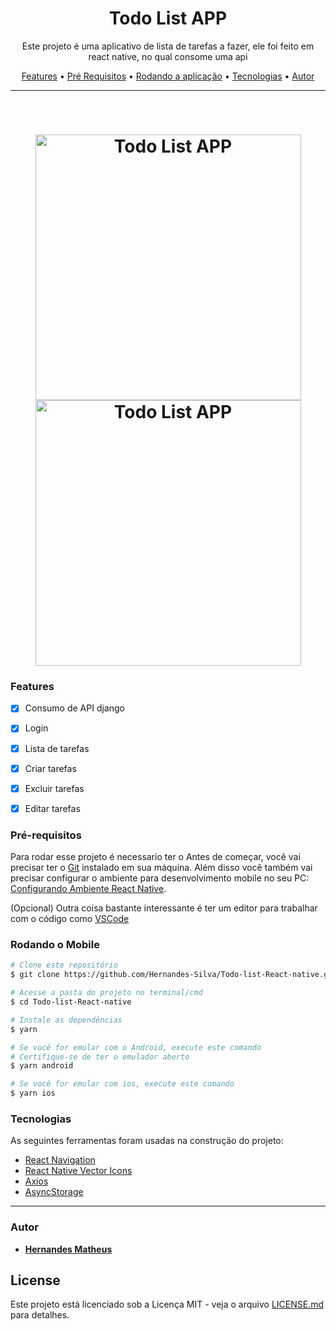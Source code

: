 <h1 align="center">Todo List APP</h1>

<p align="center">Este projeto é uma aplicativo de lista de tarefas a fazer, ele foi feito em react native, no qual consome uma api</p>

<p align="center">
 <a href="#features">Features</a> •
 <a href="#pré-requisitos">Pré Requisitos</a> •
 <a href="#rodando-o-mobile">Rodando a aplicação</a> •
 <a href="#tecnologias">Tecnologias</a> •
 <a href="#autor">Autor</a>
</p>

---

<br>


<h1 align="center">
  <img alt="Todo List APP" title="Todo List APP" src="./github/tasks.gif" height="425" />
  <img alt="Todo List APP" title="Todo List APP" src="./github/tasks.gif" height="425" />

</h1>


### Features

- [x] Consumo de API django
- [x] Login
- [x] Lista de tarefas
- [x] Criar tarefas
- [x] Excluir tarefas
- [x] Editar tarefas


### Pré-requisitos

Para rodar esse projeto é necessario ter o Antes de começar, você vai precisar ter o [Git](https://git-scm.com) instalado em sua máquina. Além disso
você também vai precisar configurar o ambiente para desenvolvimento mobile no seu PC: [Configurando Ambiente React Native](https://react-native.rocketseat.dev/).

(Opcional) Outra coisa bastante interessante é ter um editor para trabalhar com o código como [VSCode](https://code.visualstudio.com/)


### Rodando o Mobile

```bash
# Clone este repositório
$ git clone https://github.com/Hernandes-Silva/Todo-list-React-native.git

# Acesse a pasta do projeto no terminal/cmd
$ cd Todo-list-React-native

# Instale as dependências
$ yarn

# Se você for emular com o Android, execute este comando
# Certifique-se de ter o emulador aberto
$ yarn android

# Se você for emular com ios, execute este comando
$ yarn ios
```


### Tecnologias

As seguintes ferramentas foram usadas na construção do projeto:


- [React Navigation](https://reactnavigation.org/)
- [React Native Vector Icons](https://github.com/oblador/react-native-vector-icons)
- [Axios](https://github.com/axios/axios)
- [AsyncStorage](https://github.com/react-native-async-storage/async-storage)



---

### Autor
* [**Hernandes Matheus**](https://github.com/Hernandes-Silva)


## License

Este projeto está licenciado sob a Licença MIT - veja o arquivo [LICENSE.md](https://opensource.org/licenses/MIT) para detalhes.
